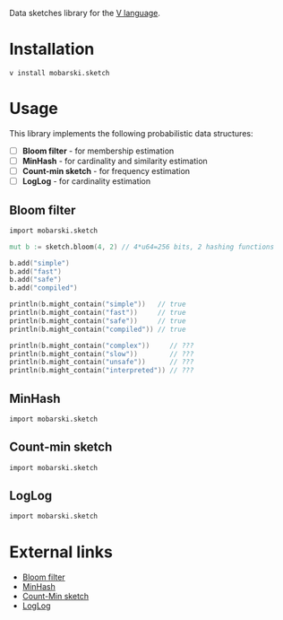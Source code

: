 Data sketches library for the [V language](https://vlang.io).

# Installation

```
v install mobarski.sketch
```

# Usage

This library implements the following probabilistic data structures:
 * [ ] **Bloom filter** - for membership estimation
 * [ ] **MinHash** - for cardinality and similarity estimation
 * [ ] **Count-min sketch** - for frequency estimation
 * [ ] **LogLog** - for cardinality estimation

## Bloom filter

```v
import mobarski.sketch

mut b := sketch.bloom(4, 2) // 4*u64=256 bits, 2 hashing functions

b.add("simple")
b.add("fast")
b.add("safe")
b.add("compiled")

println(b.might_contain("simple"))   // true
println(b.might_contain("fast"))     // true
println(b.might_contain("safe"))     // true
println(b.might_contain("compiled")) // true

println(b.might_contain("complex"))     // ???
println(b.might_contain("slow"))        // ???
println(b.might_contain("unsafe"))      // ???
println(b.might_contain("interpreted")) // ???
```

## MinHash

```v
import mobarski.sketch


```


## Count-min sketch

```v
import mobarski.sketch


```


## LogLog

```v
import mobarski.sketch


```


# External links

- [Bloom filter](https://en.wikipedia.org/wiki/Bloom_filter)
- [MinHash](https://en.wikipedia.org/wiki/MinHash)
- [Count-Min sketch](https://en.wikipedia.org/wiki/Count%E2%80%93min_sketch)
- [LogLog]()

